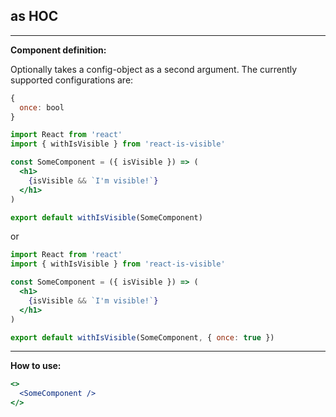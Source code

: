 ## as HOC

------------

**Component definition:** 

Optionally takes a config-object as a second argument. The currently supported configurations are:
```js
{
  once: bool
}
```

```jsx
import React from 'react'
import { withIsVisible } from 'react-is-visible'

const SomeComponent = ({ isVisible }) => (
  <h1>
    {isVisible && `I'm visible!`}
  </h1>
)

export default withIsVisible(SomeComponent)
```

or 

```jsx
import React from 'react'
import { withIsVisible } from 'react-is-visible'

const SomeComponent = ({ isVisible }) => (
  <h1>
    {isVisible && `I'm visible!`}
  </h1>
)

export default withIsVisible(SomeComponent, { once: true })
```

------------

**How to use:**

```jsx
<>
  <SomeComponent />
</>
```
